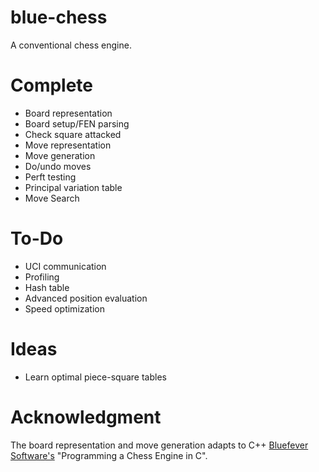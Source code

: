 # blue-chess
A conventional chess engine.

# Complete
- Board representation
- Board setup/FEN parsing
- Check square attacked
- Move representation
- Move generation
- Do/undo moves
- Perft testing
- Principal variation table
- Move Search

# To-Do
- UCI communication
- Profiling
- Hash table
- Advanced position evaluation
- Speed optimization

# Ideas
- Learn optimal piece-square tables

# Acknowledgment
The board representation and move generation adapts to C++ [Bluefever Software's](https://www.youtube.com/channel/UCFkfibjxPzrP0e2WIa8aJCg) "Programming a Chess Engine in C".
